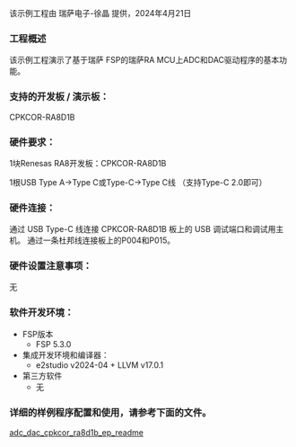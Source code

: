 该示例工程由 瑞萨电子-徐晶 提供，2024年4月21日

### 工程概述

该示例工程演示了基于瑞萨 FSP的瑞萨RA MCU上ADC和DAC驱动程序的基本功能。

### 支持的开发板 / 演示板：

CPKCOR-RA8D1B
   
### 硬件要求：

1块Renesas RA8开发板：CPKCOR-RA8D1B

1根USB Type A->Type C或Type-C->Type C线 （支持Type-C 2.0即可）

### 硬件连接：

通过 USB Type-C 线连接 CPKCOR-RA8D1B 板上的 USB 调试端口和调试用主机。
通过一条杜邦线连接板上的P004和P015。

### 硬件设置注意事项：

无

### 软件开发环境：
   
* FSP版本
  * FSP 5.3.0
* 集成开发环境和编译器：
  * e2studio v2024-04 + LLVM v17.0.1
* 第三方软件
  * 无 
	   

### 详细的样例程序配置和使用，请参考下面的文件。

[adc_dac_cpkcor_ra8d1b_ep_readme](adc_dac_cpkcor_ra8d1b_ep_readme.md)
